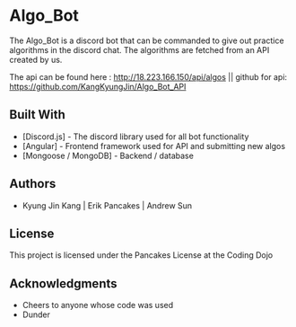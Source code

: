 # Algo_Bot

The Algo_Bot is a discord bot that can be commanded to give out practice algorithms in the discord chat. The algorithms are fetched from an API created by us.

The api can be found here : http://18.223.166.150/api/algos || github for api: https://github.com/KangKyungJin/Algo_Bot_API
## Built With

* [Discord.js] - The discord library used for all bot functionality
* [Angular] - Frontend framework used for API and submitting new algos
* [Mongoose / MongoDB] - Backend / database

## Authors

* Kyung Jin Kang | Erik Pancakes | Andrew Sun 

## License

This project is licensed under the Pancakes License at the Coding Dojo

## Acknowledgments

* Cheers to anyone whose code was used
* Dunder

